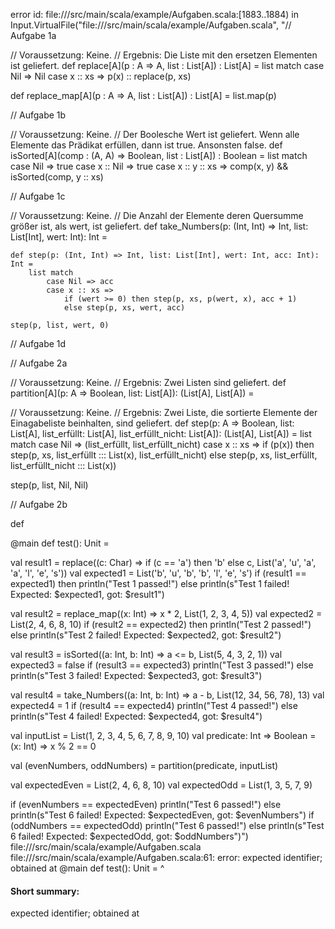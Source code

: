 error id: file://<WORKSPACE>/src/main/scala/example/Aufgaben.scala:[1883..1884) in Input.VirtualFile("file://<WORKSPACE>/src/main/scala/example/Aufgaben.scala", "// Aufgabe 1a

// Voraussetzung: Keine.
// Ergebnis: Die Liste mit den ersetzen Elementen ist geliefert.
def replace[A](p : A => A, list : List[A]) : List[A] =
    list match
        case Nil => Nil
        case x :: xs => p(x) :: replace(p, xs)

def replace_map[A](p : A => A, list : List[A]) : List[A] =
    list.map(p)

// Aufgabe 1b

// Voraussetzung: Keine.
// Der Boolesche Wert ist geliefert. Wenn alle Elemente das Prädikat erfüllen, dann ist true. Ansonsten false.
def isSorted[A](comp : (A, A) => Boolean, list : List[A]) : Boolean =
    list match
        case Nil => true
        case x :: Nil => true
        case x :: y :: xs => comp(x, y) && isSorted(comp, y :: xs)

// Aufgabe 1c

// Voraussetzung: Keine.
// Die Anzahl der Elemente deren Quersumme größer ist, als wert, ist geliefert. 
def take_Numbers(p: (Int, Int) => Int, list: List[Int], wert: Int): Int =

    def step(p: (Int, Int) => Int, list: List[Int], wert: Int, acc: Int): Int =
        list match 
            case Nil => acc
            case x :: xs =>
                if (wert >= 0) then step(p, xs, p(wert, x), acc + 1)
                else step(p, xs, wert, acc)

    step(p, list, wert, 0)
    
// Aufgabe 1d

// Aufgabe 2a

// Voraussetzung: Keine.
// Ergebnis: Zwei Listen sind geliefert.
def partition[A](p: A => Boolean, list: List[A]): (List[A], List[A]) =

  // Voraussetzung: Keine.
  // Ergebnis: Zwei Liste, die sortierte Elemente der Einagabeliste beinhalten, sind geliefert.
  def step(p: A => Boolean, list: List[A], list_erfüllt: List[A], list_erfüllt_nicht: List[A]): (List[A], List[A]) =
    list match
      case Nil => (list_erfüllt, list_erfüllt_nicht)
      case x :: xs =>
        if (p(x)) then step(p, xs, list_erfüllt ::: List(x), list_erfüllt_nicht)
        else step(p, xs, list_erfüllt, list_erfüllt_nicht ::: List(x))

  step(p, list, Nil, Nil)

// Aufgabe 2b

def 
    
@main def test(): Unit =

  val result1 = replace((c: Char) => if (c == 'a') then 'b' else c, List('a', 'u', 'a', 'a', 'l', 'e', 's'))
  val expected1 = List('b', 'u', 'b', 'b', 'l', 'e', 's')
  if (result1 == expected1) then println("Test 1 passed!")
  else println(s"Test 1 failed! Expected: $expected1, got: $result1")

  val result2 = replace_map((x: Int) => x * 2, List(1, 2, 3, 4, 5))
  val expected2 = List(2, 4, 6, 8, 10)
  if (result2 == expected2) then println("Test 2 passed!")
  else println(s"Test 2 failed! Expected: $expected2, got: $result2")

  val result3 = isSorted((a: Int, b: Int) => a <= b, List(5, 4, 3, 2, 1))
  val expected3 = false
  if (result3 == expected3) println("Test 3 passed!")
  else println(s"Test 3 failed! Expected: $expected3, got: $result3")

  val result4 = take_Numbers((a: Int, b: Int) => a - b, List(12, 34, 56, 78), 13)
  val expected4 = 1
  if (result4 == expected4) println("Test 4 passed!")
  else println(s"Test 4 failed! Expected: $expected4, got: $result4")

  val inputList = List(1, 2, 3, 4, 5, 6, 7, 8, 9, 10)
  val predicate: Int => Boolean = (x: Int) => x % 2 == 0

  val (evenNumbers, oddNumbers) = partition(predicate, inputList)

  val expectedEven = List(2, 4, 6, 8, 10)
  val expectedOdd = List(1, 3, 5, 7, 9)

  if (evenNumbers == expectedEven) println("Test 6 passed!")
  else println(s"Test 6 failed! Expected: $expectedEven, got: $evenNumbers")
  if (oddNumbers == expectedOdd) println("Test 6 passed!")
  else println(s"Test 6 failed! Expected: $expectedOdd, got: $oddNumbers")")
file://<WORKSPACE>/src/main/scala/example/Aufgaben.scala
file://<WORKSPACE>/src/main/scala/example/Aufgaben.scala:61: error: expected identifier; obtained at
@main def test(): Unit =
^
#### Short summary: 

expected identifier; obtained at